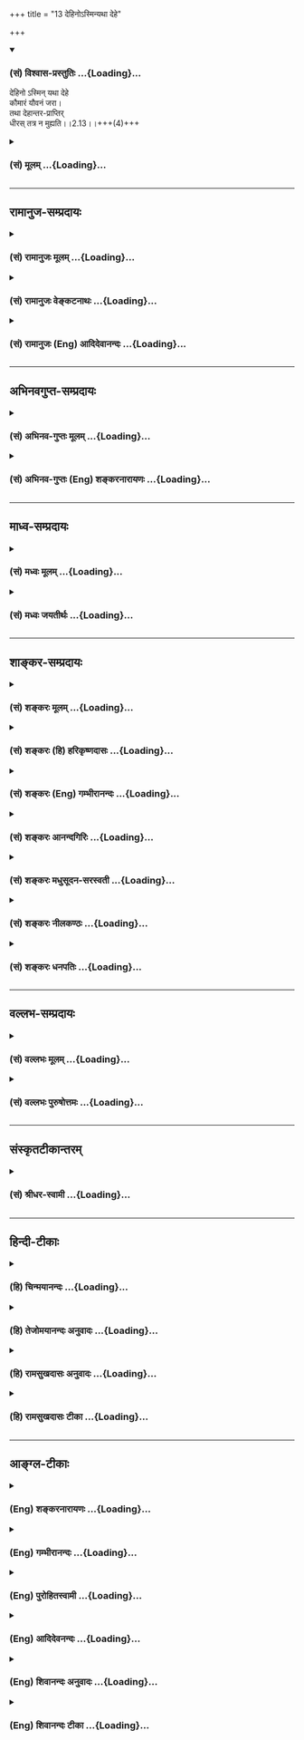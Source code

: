 +++
title = "13 देहिनोऽस्मिन्यथा देहे"

+++
<div class="js_include" newlevelforh1="3" title="(सं) विश्वास-प्रस्तुतिः" unfilled url="/purANam/mahAbhAratam/06-bhIShma-parva/02-bhagavad-gItA-parva/saMskRtam/vishvAsa-prastutiH/02_sAnkhya-yogaH_sarva-/13_dehino-sminyathA_.md">
<details open><summary><h3>(सं) विश्वास-प्रस्तुतिः ...{Loading}...</h3></summary>

देहिनो ऽस्मिन् यथा देहे  
कौमारं यौवनं जरा।  
तथा देहान्तर-प्राप्तिर्  
धीरस् तत्र न मुह्यति।।2.13।।+++(4)+++
</details>
</div>
<div class="js_include collapsed" newlevelforh1="3" title="(सं) मूलम्" unfilled url="/purANam/mahAbhAratam/06-bhIShma-parva/02-bhagavad-gItA-parva/saMskRtam/mUlam/02_sAnkhya-yogaH_sarva-/13_dehino-sminyathA_.md">
<details><summary><h3>(सं) मूलम् ...{Loading}...</h3></summary>

देहिनोऽस्मिन्यथा देहे कौमारं यौवनं जरा।  
तथा देहान्तरप्राप्तिर्धीरस्तत्र न मुह्यति।।2.13।।
</details>
</div>


_________________
## रामानुज-सम्प्रदायः
<div class="js_include collapsed" newlevelforh1="3" title="(सं) रामानुजः मूलम्" unfilled url="/purANam/mahAbhAratam/06-bhIShma-parva/02-bhagavad-gItA-parva/saMskRtam/rAmAnujaH/mUlam/02_sAnkhya-yogaH_sarva-/13_dehino-sminyathA_.md">
<details><summary><h3>(सं) रामानुजः मूलम् ...{Loading}...</h3></summary>

।।2.13।। एकस्मिन् देहे वर्तमानस्य **देहिनः** कौमारावस्थां विहाय
यौवनाद्यवस्थाप्राप्तौ आत्मन स्थिरबुद्ध्या **यथा** आत्मा नष्ट इति न
शोचति देहाद् **देहान्तर**प्राप्तौ अपि **तथा** एव स्थिर आत्मा इति
बुद्धिमान् न शोचति। अत आत्मनां नित्यत्वाद् आत्मानो न शोकस्थानम्।  
एतावद् अत्र कर्तव्यम् आत्मनां नित्यानाम् एव अनादिकर्मवश्यतया
तत्तत्कर्मोचितदेहसंस्पृष्टानां तैरेव देहैः बन्धनिवृत्तये शास्त्रीयं
स्ववर्णोचितं युद्धादिकम् अनभिसंहितफलं कर्म कुर्वताम् अवर्जनीयतया
इन्द्रियैः इन्द्रियार्थस्पर्शाः शीतोष्णादिप्रयुक्तसुखदुःखदा भवन्ति ते तु
यावच्छास्त्रीयकर्मसमाप्ति क्षन्तव्या इति।  
इमम् अर्थम् अनन्तरम् एव आह  

</details>
</div>
<div class="js_include collapsed" newlevelforh1="3" title="(सं) रामानुजः वेङ्कटनाथः" unfilled url="/purANam/mahAbhAratam/06-bhIShma-parva/02-bhagavad-gItA-parva/saMskRtam/rAmAnujaH/venkaTanAthaH/02_sAnkhya-yogaH_sarva-/13_dehino-sminyathA_.md">
<details><summary><h3>(सं) रामानुजः वेङ्कटनाथः ...{Loading}...</h3></summary>

  
  
।।2.13।। आत्मनामशोचनीयत्वाय नित्यत्वमुक्तम् तत्रात्मनित्यत्वे
जन्ममरणादिप्रतीतिव्यवहारौ कथमिति शङ्कां दृष्टान्तेन परिहरति देहिन
इति। अस्मिन् इति निर्देशाभिप्रेतमाह एकस्मिन्निति।
देहस्यावस्थात्रयान्वयनिदर्शनादपि देहिन्येव
तन्निदर्शनमुचितमित्यभिप्रायेणाह देहे वर्तमानस्येति। कौमारं यौवनं जरा इति
क्रमनिर्देशसूचितार्थस्वभावफलितमुक्तंविहायेति। कौमारयौवनत्यागयोरपि
शोकविशेषनिमित्तत्वात्तद्व्यवच्छेदार्थं यथाशब्दतात्पर्यव्यक्त्यर्थं
चोक्तंआत्मन इत्यादि। बाल्यावस्थानिवृत्तावप्यात्मनः स्थिरत्वबुद्धिर्हि
तद्विनाशनिमित्तशोकाभावहेतुः सोऽत्रापि समान इत्यर्थः। देहान्तरप्राप्तिः
इत्यत्रान्तरशब्दसूचितं पूर्वदेहत्यागाख्यं शोकप्रसञ्जकं दर्शयति देहादिति।
धीरशब्दस्य प्रकरणविशेषितोऽर्थःस्थिर आत्मेति बुद्धिमानिति। अशोच्यान्
इत्यादिना प्रागुक्तेन सङ्गमयति अत इति।  
  
  
एवं श्लोकद्वयेन क्रमात् प्राप्यं निवर्त्यं च व्यञ्जितम् अथात्र हृद्गतं
प्रापकविषयोत्तरश्लोकद्वयफलितं सङ्कलय्य सङ्गतमाह एतावदिति बन्धनिवृत्तय
इत्यन्तःअमृतत्वाय कल्पते 2।15 इत्यस्यार्थः। शुद्धस्वभावानां
संसारानुपपत्तिपरिहारायोक्तंअनादीति। कर्मवश्यतया न
त्वनिर्वचनीयाज्ञानादिवश्यतयेति भावः। स्वतोऽत्यन्तसमानानामात्मनां
देहभोगादिवैषम्यसिद्ध्यर्थमुक्तंतत्तत्कर्मेति। देहैर्बन्धनिवृत्तय इति
देहैर्यो बन्धस्तस्य निवृत्तय इत्यर्थः। यद्वा देहः कर्म
कुर्वतामित्यन्वयः। तदा तु बन्धका एव देहामोक्षसाधनौपयिकाः सम्भवन्तीति
अवधारणाभिप्रायः। शास्त्रीयमिति। अन्यथेश्वरशासनातिलङ्घनाद्दण्ड एव स्यादिति
भावः। स्ववर्णोचितमिति न तु त्वया युद्धादिकं परित्यज्य भैक्षं चर्तुं श्रेय
इति भावः। अमृतत्वहेतुत्वायोक्तंअनभिसंहितेति। प्रतिकूलस्वभावस्य कथं
कर्तव्यत्वमिति शङ्कानिवर्तकतुशब्दद्योतितमवर्जनीयत्वं तितिक्षितव्यत्वे
हेतुः इत्येतावदत्र कर्तव्यमित्यन्वयः।  
  
  
  

</details>
</div>
<div class="js_include collapsed" newlevelforh1="3" title="(सं) रामानुजः (Eng) आदिदेवानन्दः" unfilled url="/purANam/mahAbhAratam/06-bhIShma-parva/02-bhagavad-gItA-parva/saMskRtam/rAmAnujaH/english/AdidevAnandaH/02_sAnkhya-yogaH_sarva-/13_dehino-sminyathA_.md">
<details><summary><h3>(सं) रामानुजः (Eng) आदिदेवानन्दः ...{Loading}...</h3></summary>

2.13 As the self is eternal, one does not grieve, thinking that the self
is lost, when an embodied self living in a body gives up the state of
childhood and attains youth and other states. Similarly, the wise men,
knowing that the self is eternal, do not grieve, when the self attains a
body different from the present body. Hence the selves, being eternal,
are not fit objects for grief. This much has to be done here; the
eternal selves because of Their being subject ot beginningless Karma
become endowed with bodies suited to Their Karmas. To get rid of this
bondage (of bodies), embodied beings perform duties like war appropriate
to their stations in life with the help of the same bodies in an
attitude of detachment from the fruits as prescribed by the scripture.
Even to such aspirants, contacts with sense-objects give pleasure and
pain, arising from cold, heat and such other things. But these
experiences are to be endured till the acts enjoined in the scriptures
come to an end. The Lord explains the significance immediately
afterwards:

</details>
</div>


_________________
## अभिनवगुप्त-सम्प्रदायः
<div class="js_include collapsed" newlevelforh1="3" title="(सं) अभिनव-गुप्तः मूलम्" unfilled url="/purANam/mahAbhAratam/06-bhIShma-parva/02-bhagavad-gItA-parva/saMskRtam/abhinava-guptaH/mUlam/02_sAnkhya-yogaH_sarva-/13_dehino-sminyathA_.md">
<details><summary><h3>(सं) अभिनव-गुप्तः मूलम् ...{Loading}...</h3></summary>

।।2.13 2.14।। एवमर्थद्वयमाह  
  
न हीत्यादि। अहं हि नैव नासम् अपि तु आसम् एवं त्वम् अमी च राजानः।
आकारान्तरे च सति यदि शोच्यता तर्हि कौमारात् यौवनावाप्तौ किमिति न शोच्यते
यो धीरः स न शोचति। धैर्यं च +++(N धैर्ये च)+++ एतच्छरीरेऽपि यस्यास्था नास्ति
तेन सुकरम्। अतस्त्वं धैर्यमन्विच्छ।  

</details>
</div>
<div class="js_include collapsed" newlevelforh1="3" title="(सं) अभिनव-गुप्तः (Eng) शङ्करनारायणः" unfilled url="/purANam/mahAbhAratam/06-bhIShma-parva/02-bhagavad-gItA-parva/saMskRtam/abhinava-guptaH/english/shankaranArAyaNaH/02_sAnkhya-yogaH_sarva-/13_dehino-sminyathA_.md">
<details><summary><h3>(सं) अभिनव-गुप्तः (Eng) शङ्करनारायणः ...{Loading}...</h3></summary>

2.12-13 Na hi etc. Dehinah etc Never indeed did I not exist, but I did
exist \[always\]. Likewise are you and these kings. If there can be
lamentability for one, on attaining change in physical form then why is
one not lamented over when one attains the youth from the boyhood ; He,
who is wise, does not lament. But, wisdom is easily attainable for him
whose concern is not even for this \[present\] body. Therefore you must
seek wisdom.

</details>
</div>


_________________
## माध्व-सम्प्रदायः
<div class="js_include collapsed" newlevelforh1="3" title="(सं) मध्वः मूलम्" unfilled url="/purANam/mahAbhAratam/06-bhIShma-parva/02-bhagavad-gItA-parva/saMskRtam/madhvaH/mUlam/02_sAnkhya-yogaH_sarva-/13_dehino-sminyathA_.md">
<details><summary><h3>(सं) मध्वः मूलम् ...{Loading}...</h3></summary>

।।2.13।। देहिनो भावे एतद्भवति तदेवासिद्धमिति चेत् न देहिनोऽस्मिन्। यथा
कौमारादिशरीरभेदेऽपि देही तदीक्षिता सिद्धः एवं देहान्तरप्राप्तावपि
ईक्षितृत्वात्। न हि जडस्य शरीरस्य कौमाराद्यनुभवः सम्भवति
मृतस्यादर्शनात्। मृतस्य वाय्वाद्यपगमादनुभवाभावः। अहं मनुष्यः
इत्याद्यनुभवाच्चैतत्सिद्धमिति चेत् न सत्येवाविशेषे देहे सुप्त्यादौ
ज्ञानादिविशेषादर्शनात्।  
समश्चाभिमानो मनसि काष्ठादिवच्च। श्रुतेश्च। प्रामाण्यं च प्रत्यक्षादिवत्।
न च बौद्धादिवत् अपौरुषेयत्वात्। न ह्यपौरुषेये पौरुषेयाज्ञानादयः
कल्पयितुं शक्याः। विना च कस्यचिद्वाक्यस्यापौरुषेयत्वं न
सर्वसमयाभिमतधर्मादिसिद्धिः।  
यश्च तौ नाङ्गीकुरुते नासौ समयी अप्रयोजकत्वात्। मास्तु धर्मो
निरूप्यत्वादिति चेत् न सर्वाभिमतस्य प्रमाणं विना निषेद्धुमशक्यत्वात्। न
च सिद्धिरप्रमाणकस्येति चेत् न सर्वाभिमतेरेव प्रमाणत्वात् अन्यथा
सर्ववाचनिकव्यवहारासिद्धेश्च।  
न च मया श्रुतमिति तव ज्ञातुं शक्यम् अन्यथा वा प्रत्युत्तरं स्यात्
भ्रान्तिर्वा तव स्यात् सर्वदुःखकारणत्वं वा स्यात् एको वाऽन्यथा स्यात्।
रचितत्वे च धर्मप्रमाणस्य कर्तुरज्ञानादिदोषशङ्का स्यात्। न चादोषत्वं  
  
स्ववाक्येनैव सिद्ध्यति। न च येनकेनचिदपौरुषेयमित्युक्तमुक्तवाक्यसमम्
अनादिकालपरिग्रहसिद्धत्वात्।  
अतः प्रामाण्यं श्रुतेः। अतः कुतर्कैर्धीरस्तत्र न मुह्यति। अथवा जीवनाशं
देहनाशं वा अपेक्ष्य शोकः। न जीवनाशं नित्यत्वादित्याह न त्वेवेति। नापि
देहनाशमित्याहदेहिन इति। यथा कौमारादिदेहहानेन जरादिप्राप्तावशोकः एवं
जीर्णादिदेहहानेन देहान्तरप्राप्तावपि।  

</details>
</div>
<div class="js_include collapsed" newlevelforh1="3" title="(सं) मध्वः जयतीर्थः" unfilled url="/purANam/mahAbhAratam/06-bhIShma-parva/02-bhagavad-gItA-parva/saMskRtam/madhvaH/jayatIrthaH/02_sAnkhya-yogaH_sarva-/13_dehino-sminyathA_.md">
<details><summary><h3>(सं) मध्वः जयतीर्थः ...{Loading}...</h3></summary>

।।2.13।। ननु चात्र किं परिदृश्यमानदेहपक्षीकारेणानुमीयते किंवा
तदतिरिक्तदेहिपक्षीकारेण। नाद्यः देहोत्पत्तिनाशयोः प्रत्यक्षसिद्धत्वेन
हेतोः स्वरूपासिद्धत्वात्कालात्ययापदिष्टत्वाच्चेति स्फुटत्वान्नोक्तम्।
द्वितीये दोषमाह **देहिन** इति। देहिनो देहवतो देहातिरिक्तस्यात्मनो भावे
सद्भावे एतन्नित्यत्वानुमानं सम्भवति देहपक्षोक्तदोषाभावात् किन्तु
देहातिरिक्तात्मसत्त्वमेवासिद्धम् प्रमाणाभावात्। ततश्चाश्रयासिद्धिरिति।
अस्तु वा देहातिरिक्तात्मसत्वं तथापि नानुमानं सम्भवतीत्याह **देहिन**
इति। देहिन इत्येकवचनमतंत्रम्। पूर्वोत्तरदेहेष्वेक एवात्मेत्यस्यार्थस्य
भावे एतदनुमानं सम्भवति स्वरूपसिद्ध्याद्यभावात्। किं नाम
तत्पूर्वोत्तरदेहेष्वात्मैक्यमेवासिद्धं प्रमाणाभावात्। तथाच
देहोत्पत्तावुत्पत्तिमतस्तद्विनाशे च विनाशवतः कथमनादित्वेन नित्यत्वं
साध्यते इति। उभयस्यापि परिहारदर्शनादेवं योज्यम् अर्थद्वयानुगुण्यायैव
बहुवचने प्रकृतेऽप्येकवचनम् तथा भाव इति पुँल्लिङ्गे प्रकृतेऽपि तदेवेति
सामान्यग्रहणाय नपुंसकनिर्देशः। नेत्याहेति शेषः।
देहिनोऽस्मिन्नित्यतःपरमितिशब्दश्च। आक्षेपद्वयपरिहाराय पादत्रयं
व्याख्याति **यथे**ति। अत्र देहीति तदीक्षिता सिद्ध इति
देहातिरिक्तात्मसाधनं तदिति कौमारादिपरामर्शः। याजकादित्वात्समासः।
द्वितीयान्तस्य तृन्नन्तेन वा समासः। अस्ति तावत्कौमारादिविषयमीक्षणम्। न
चेक्षणमीक्षितारं विना सम्भवति। स च वक्ष्यमाणात् परिशेषप्रमाणाद्देही
देहातिरिक्तः सिद्ध इति। अत्र कौमारादिग्रहणमतन्त्रम् ज्ञानमात्रेण ज्ञातुः
सिद्धेः। देहशब्दश्चेन्द्रियादिसहितशरीरवृत्तिः श्लोके च कौमारं यौवनं
जरेति विषयेण विषयीक्षणमुपलक्ष्यते तद्देहिनो देहातिरिक्तस्येत्युक्तं
भवति। यथेत्यादि समस्तं वाक्यं श्लोके च पादत्रयं देहभेदेऽप्यात्मैकत्वे
साधनम्। कौमारादिमच्छरीरभेद इत्यर्थः। देही एक एवेत्यर्थः।
**तदीक्षिते**ति। योऽहं कुमारशरीरवानभूवं स इदानीं युवशरीरवान्वर्त
इत्यादिप्रत्यभिज्ञातेत्यर्थः। देहान्तरप्राप्तावपीति
अनेकदेहप्राप्तावपीत्यर्थः। एक एव देही सिद्ध इति वर्तते। ईक्षितृत्वादिति
प्रत्यग्रजातस्य शिशोः आहाराद्यभिलाषेण पूर्वदेहानुसन्धानसिद्धेरित्याशयः।
एवमात्मनो देहातिरिक्तत्वं देहभेदेप्येकत्वं च प्रसाध्यधीरस्तत्र न मुह्यति
इत्युच्यते तस्य वैयर्थ्यमित्याशङ्क्य येऽस्मिन्विषयेऽन्येऽपि मोहास्ते
धीरेण स्वयं निराकार्या इत्येवमर्थत्वान्न वैयर्थ्यमित्याशयवान्
तत्प्रदर्शनार्थमुत्तरं प्रकरणमारभते। तत्रेक्षणेन कथं
देहातिरिक्तात्मसिद्धिः ईक्षिता हि तेन सिध्यति। स च
शरीरप्राणजठरानलेन्द्रियमनोविषयसन्निधौ ईक्षणदर्शनात्तेषामन्यतमः किं न
स्यात् इत्यतः शरीरस्य तावदीक्षणं निषेधति **न हीति**। अत्रापि
कौमारादीत्यतन्त्रम्। शरीरस्यानुभवो न सम्भवतीति प्रतिज्ञा। **जडस्य
शरीर**स्येति हेतुद्वयम्। मृतस्यादर्शनादिति दृष्टान्तोक्तिः। जडत्वं च
भौतिकत्वं विवक्षितमिति न साध्याविशिष्टता। अप्रयोजकत्वाभिप्रायेण शङ्कते
**मृतस्ये**ति। जीवच्छरीरमृतशरीरयोर्भौतिकत्वे शरीरत्वे च समानेऽपि मा
भून्मृतशरीरस्येक्षणम् प्राणादिवायूनां जाठरानलस्येन्द्रियाणां चापगमात्।
जीवतस्तु  
  
प्राणादिसन्निधानाद्भविष्यतीति। को विरोधः मा हि
भूदेकधर्मोपपन्नानामवान्तरकारणवैचित्र्यात् वैचित्र्याभावः। न
केवलमिदमाशङ्कते किन्तु अहं मनुष्य इत्याद्यनुभवादेतद्देहस्येक्षितृत्वं
सिद्धं प्रमितं चेत्यर्थः। दूषयति **ने**ति। न प्राणादिसन्निधानं
शरीरस्येक्षितृत्वे प्रयोजकं वाच्यम् सुप्तिमूर्छयोः शरीरे
प्राणाद्यपगमलक्षणरहिते सत्येव ज्ञानादीनां धर्माणामदर्शनात्।
ज्ञानग्रहणमुपलक्षणम्। सुखदुःखेच्छाद्वेषप्रयत्नैरप्यात्मा साध्य इति
सूचयितुमादिपदम्। मृतादौ ज्ञानाद्यभावश्च तत्कार्यादर्शनात्सिद्ध इति
दर्शयितुं **ज्ञानादिविशेषे**त्युक्तम्। ज्ञानादीनां विशेषः कार्यमिति।
एतेन सङ्घातचैतन्यपक्षः प्राणादिचैतन्यपक्षश्च पराकृतो वेदितव्यः।  
मनस ईक्षितृत्वमतिदेशेन निराचष्टे **समश्चे**ति। मनोविषय
ईक्षितृत्वाभिमानश्च पूर्वेण समः सुप्त्यादौ सत्यपि मनसि ज्ञानादर्शनात्।
एवं तर्ह्यात्मापि ज्ञाता न स्यादिति चेत् न तदा तस्य मनसा
सन्निकर्षाभावात्। मनसोऽपि तथाऽस्त्विति चेत् सिद्धस्तावदात्मा। मनसो
ज्ञातृत्वे दोषान्तरमाह **काष्ठादिवच्चे**ति। मनो न ज्ञातृ
ज्ञानकरणत्वात्। यद्यस्यां क्रियायां करणं न तत्तत्र कर्तृः यथा पाके
काष्ठानि छिदायां कुठारो वा। न चासिद्धो हेतुः मनसा जानामीत्यनुभवात्।
एतेनात्मसन्निकर्षेण मनो ज्ञात्रिति निरस्तम्। ननु जन्यज्ञानं मनोनिष्ठमिति
सिद्धान्तः तत्कथमेतत् मैवम् मनोनिष्ठस्यापि ज्ञानस्य न मनः कर्तृ किन्तु
आत्मैव यथाऽवयवविक्लेदलक्षणस्य पाकस्य न तण्डुलाः कर्तारः किन्तु देवदत्त
इति। एतेनेन्द्रियचैतन्यपक्षोऽपि निरस्तः चक्षुषा पश्यामीत्यादौ तेषामपि
करणत्वप्रतीतेरिति। अतीतादिज्ञानदर्शनाद्विषयचैतन्यपक्षः स्फुटदूषण इति न
निराकृतः। एवं परिशेषप्रमाणेन देहातिरिक्तात्मा सिद्धः तस्य
स्वभावादेवाहाराद्यभिलाषोपपत्तेः प्रत्यभिज्ञानमसिद्धमिति वदन्तं प्रति
आत्मनित्यत्वे प्रमाणान्तरं चाह **श्रुतेश्चे**ति।
अस्माच्छरीरभेदादूर्ध्वमुत्क्रम्यामुष्मिन् स्वर्गे लोके ऐ.उ.4।6
इत्यादिश्रुतेश्च देहातिरिक्तो नित्य आत्मा सिद्धः। अत एव न
स्वभाववादानवकाश इति। ननु बौद्धचार्वाकादीन् प्रति
देहातिरिक्तनित्यात्मसाधनमिदम् न च ते श्रुतेः प्रामाण्यमङ्गीकुर्वते
तत्कथं श्रुत्युदाहरणमित्यत आह **प्रामाण्यं** **चे**ति। बौद्धेन
तावत्प्रत्यक्षानुमानयोश्चार्वाकेण च प्रत्यक्षस्य प्रामाण्यमङ्गीकृतम्
तत्कुतः इति वक्तव्यम्। बोधकत्वेनेति चेत्तर्हि
तद्वच्छ्रुतेरप्यङ्गीक्रियताम्। ननु वाक्यत्वे समेऽपि
केषाञ्चिद्बौद्धादिवाक्यानामप्रामाण्यदर्शनाच्छ्रुतेरपि तदाशङ्क्यत इत्यत
आह **नचे**ति। बुद्धस्येदं बौद्धम् चार्वाको बौद्धमुदाहरति
बौद्धस्त्वन्यदिति द्रष्टव्यम्। अप्रामाण्यं श्रुतेः शङ्कनीयमिति शेषः। तथा
सति इन्द्रियलिङ्गयोरपि क्वचिदप्रामाण्यदर्शनात् सम्प्रतिपन्नयोरपि
प्रत्यक्षानुमानयोस्तच्छङ्काप्रसङ्गादिति भावः। प्रसक्ताऽपि शङ्का तत्र
निर्दोषत्वेनापनीयत इति चेत्समं प्रकृतेऽपीत्याह **अपौरुषेयत्वादि**ति।
अपौरुषेयत्वेऽपि दोषित्वं किं न स्यादित्यत आह **नही**ति।
सामान्योक्तित्वादपौरुषेये इति नपुंसकत्वोक्तिः। अन्यथा श्रुतेः
प्रकृतत्वात्स्त्रीलिङ्गं स्यात्। शब्दे ह्यबोधकत्वादयो दोषाः ते च
वक्तृपुरुषाश्रिताज्ञानादिमूलाः। यस्य तु वक्ता पुरुष एव नास्ति तत्र कथं
वक्तृपुरुषाश्रिताज्ञानादयो दोषमूलत्वेन कल्पयितुं शक्याः व्याहतेरिति।
अत्राज्ञानादीनां पौरुषेयत्वोक्तिरुपचारात्
पुरुषशब्दात्तत्कृतवाक्यादिष्वेव ढञः स्मरणात्। ननु श्रुतेरपौरुषेयत्वमेव
नास्ति वाक्यत्वात्। लौकिकवाक्यवदिति चेत् किमेवं वदतः किमपि
वाक्यमपौरुषेयं नास्तीति मतम् उत किञ्चिदस्तीति। आद्ये दोषमाह 
**विने**ति। कस्यचिद्वाक्यस्यापौरुषेयत्वाभावे धर्माधर्मयोरनिश्चयः
प्रसज्येत निश्चायकप्रमाणाभावात्। नच तथाऽस्त्विति वक्तुं शक्यम्
तत्सद्भावस्य सर्वैः समयिभिर्निश्चितत्वादिति।  
ननु प्रत्यक्षैकमप्रमाणवादी यश्चार्वाको धर्माधर्मौ नाङ्गीकुरुते तस्य
नेदमनिष्टम् किमप्यपौरुषेयं वाक्यं अनङ्गीकृत्य वेदापौरुषेयत्वं
प्रत्याचक्षाणान्सर्वान्प्रति चायं प्रसङ्ग इत्यतस्तेनापि
धर्मादिकमङ्गीकार्यैतं प्रसङगं वक्ष्याम इत्याशयेनाह **यश्चे**ति। तौ
धर्माधर्मौ इति प्रसज्येत इति शेषः। धर्माद्यनङ्गीकारे
कुतस्तच्छास्त्रस्याशास्त्रत्वप्रसङ्गो येनासौ शास्त्री न स्याक्ष्त्यित आह
**अप्रयोजकत्वा**दिति। प्रयुज्यते प्रवर्त्यते प्रणेता प्रणयने श्रोता च
श्रवणे शास्त्रे याभ्यां ते प्रयोजके विषयप्रयोजने अविद्यमाने प्रयोजके
यस्य शास्त्रस्य तत्तथा। अनन्यलभ्यं कमपि पुरुषार्थमधिकृत्य तत्साधनं
तथाविधमर्थं प्रतिपादयन्वाक्यसमूहो हि शास्त्रम् अन्यथाऽतिप्रसङ्गात् न
चातीन्द्रियस्याभावेऽन्यत्तथानुभूतं शक्यनिरूपणम्। अतः शास्त्रत्वसिद्धये
विषयादित्वेन धर्मादिकं किमप्यङ्गीकार्यमिति भावः। शङ्कते
**मा**स्त्विति। मायं न माङ्। अस्त्वित्यव्ययम्। धर्म इत्युपलक्षणम्
अनिरूप्यत्वात् तत्प्रमाणाभावेन प्रतिपादयितुमशक्यत्वात्। इदमुक्तं भवति
विषयप्रयोजने हि ते  
  
भवतः ये प्रमाणेन प्रतिपादयितुं शक्येते वाङ्मात्रस्य श्रोतृभिरनादरणात्।
नच धर्मादिकं प्रमाणेन प्रतिपादयितुं शक्यम् प्रत्यक्षागोचरत्वात्
अनुमानादेश्च प्रामाण्याभावात्। अतो न शास्त्रस्य विषयत्वादिना
धर्मादिकमङ्गीकर्तुमुचितम्। न चैतावता निर्विषयत्वाद्यापत्तिः यतो
धर्माद्यभावो विषयो भविष्यति। प्रयोजनं च श्रोतॄणां
धर्माद्यनुष्ठानप्रसक्तक्लेशनिवृत्तिः
धर्मादिसद्भावभ्रमोपरुद्धविषयसुखावाप्तिश्च प्रणेतुश्च लोकोपकारः उपकर्तारं
च प्रत्युपकुर्वन्ति लोका इति निराकरोति **ने**ति। एवं वदता
धर्माद्यभावोऽपि न शास्त्रविषयत्वेन शक्यते वक्तुम् सर्वाभिमतस्य धर्मादेः
प्रमाणं विना वाङ्मात्रेण निषेद्धुं नास्तीति प्रतिपादयितुमशक्यत्वात्।
घटाद्यभाव इव प्रत्यक्षेणैव धर्माद्यभावो निश्चेष्यत इति चेत् स्यादेवम्
यद्यत्र न काचिद्विप्रतिपत्तिः। यत्र त्वस्तित्वाभिमानस्तत्र पिशाचादाविव
प्रत्यक्षानुपलम्भः सन्देहहेतुरेव भवति इति। तदिदमुक्तं
**सर्वाभिमत**स्येति। पुनः शङ्कते **नचे**ति। मा भूद्धमार्द्यभावस्य
विषयत्वं तत्साधकप्रमाणाभावात् तथापि धर्मादेर्विषयत्वादिकं न घटते
अप्रामाणिकस्य प्रमित्यनुपपत्त्या साधयितुमशक्यत्वादिति निराकरोति
**ने**ति। अस्ति तावद्धर्मादिविषये सर्वेषामाविपालगोपालमस्तित्वाभिमानः।
अभिमानो ज्ञानमेव। न च तस्य बाधकं किञ्चित्
धर्माद्यभावप्रतिपादकप्रमाणाभावस्योक्तत्वात्। अतः सर्वाभिमतेरेव धर्मादौ
प्रमाणत्वात् तत्करणस्य च प्रमाणत्वात् धर्मादेः प्रामाणिकत्वसिद्धौ किमनया
व्यर्थचिन्तया। नच तत्र प्रमाणविशेषोऽशक्यनिरूपणः आगमस्य
तत्सहकारिणोऽनुमानस्य च सत्वात्। अत एव नान्धपरम्पराऽपि। आगमादेः
प्रामाण्यं नास्तीति उक्तमित्यत आह **अन्यथे**ति। यदाऽऽगमस्यानुमानस्य च
न प्रामाण्यं तदा सर्वस्य वाचा निर्वर्त्यस्य व्यवहारस्यासिद्धिः स्यात्।
परप्रत्ययनार्थो हि वाग्व्यवहारः स यदि न परं प्रत्याययेत् व्यर्थो न
क्रियेतैवेति। चशब्दः प्रमाणसामान्यसिद्ध्या तद्विशेषसिद्धेः समुच्चये।  
भवत्वागमप्रामाण्ये वाचनिकव्यवहारासिद्धिः अनुमानप्रामाण्ये तु कथमित्यत आह
**नचे**ति। त्वदीयं वाक्यं मया श्रूयते इति ज्ञात्वा मां प्रति त्वया
वाग्व्यवहारः क्रियते अन्यथा वा। द्वितीये निष्फलो न कर्तव्यः स्यात्।
नाद्यः परचित्तवृत्तीनां परस्याप्रत्यक्षत्वेन मया श्रुतमिति तव
ज्ञातुमशक्यत्वात्। मदीयं प्रत्युत्तरमेव तज्ज्ञानोपाय इत्येव वक्तव्यमिति
भावः। अस्त्वेवमित्यत आह **अन्यथा वे**ति। वाशब्दोऽवधारणे। प्रत्युत्तरं
हि लिङ्गतया ज्ञापकम् नच तव मतेऽनुमानं प्रमाणम्। अतः
प्रत्युत्तरमन्यथैवाज्ञापकमेव स्यादिति। ननु लिङ्गशब्दयोः प्रामाण्मेव
नाङ्गीक्रियते ज्ञापकत्वमात्रमङ्गीक्रियत एव। अतः कथं
वाचनिकव्यवहारसिद्धिरित्यत आह **भ्रान्तिर्वे**ति। ज्ञापकत्वमङ्गीकृत्य
प्रामाण्यानङ्गीकारे शब्दलिङ्गाभ्यां जायमानः प्रत्ययस्तव
मतेर्भ्रान्तिर्वा स्यात्संशयो वा गत्यन्तराभावात्। न च परस्य
भ्रान्त्याद्यर्थं वचनप्रयोगः नापि प्रत्युत्तरेण भ्रान्तः सन्दिग्धो वा
वाक्यं प्रयुङ्क्त इति युक्तम् अतो
वाचनिकव्यवहारसिद्ध्यर्थमागमानुमानप्रामाण्यमङ्गीकार्यमिति। एवं
चार्वाकशास्त्रस्य विषयं निराकृत्य प्रयोजनमपि निराकुर्वन श्रोतृप्रयोजनं
तावन्निराचष्टे **सर्वे**ति। यथा शास्त्रस्य सर्वेषां श्रोतॄणां
सुखकारणत्वम् यथा धर्माद्यभावज्ञाने सर्वमर्यादातिक्रमे परस्परहिंसादिना
सर्वदुःखकारणत्वं च स्यात् तथा च समव्ययफलं निष्प्रयोजनमेवेति। इदानीं
शास्त्रप्रणेतृप्रयोजनं निराकरोति **एको वे**ति। धर्मादिज्ञानशून्याः
पशुप्राया नोपकारिणमुपकुर्वन्ति अपितु सर्वेऽप्यपकर्तुमलम्। तदभावेऽप्येको
वाऽन्यथाऽपकारकः स्यादिति भावः। तदेवं धर्माद्यनङ्गीकारे शास्त्रस्य
विषयाद्यभावेनाशास्त्रत्वप्रसङ्गात्सर्वैर्धर्मादिकमङ्गीकार्यमिति। ननु
स्वीकृतं धर्मादिकं पौरुषेयवाक्यात्तन्निंश्चय इत्यत आह **रचितत्वे**
चेति। ततश्च न धर्मादिनिश्चय इति भावः। निर्दोषत्वेन प्रमितोऽसाविति चेत्
तस्य निर्दोषत्वं किं तद्वाक्यात्सिद्धं प्रमाणान्तरेण वा। न द्वितीयः
तदभावात्। आद्यं दूषयति **नचे**ति अतिप्रसङ्गादिति भावः। न च
प्रत्यक्षादिना धर्मादिसिद्धिः। अतः सर्वैः किमप्यपौरुषेयं
वाक्यमङ्गीकार्यम्। अङ्गीकृतं च बौद्धादिभिः स्वसमयापौरुषेयत्वम्
शौद्धोदनिप्रभृतयः सम्प्रदायप्रवर्तकाः इत्युक्तत्वात्। ततः किमिति
चेद्वाक्यत्वहेतोस्तत्रानैकान्त्यमिति।
अस्त्वेवमनुमानस्यान्यतरानैकान्त्याच्छ्रुतेरपौरुषेयत्वे बाधकाभावः।
तत्साधकं तु किमिति चेत्कर्तुरप्रसिद्धिरपौरुषेयत्वप्रसिद्धिश्चेति ब्रूमः।
एवं तर्हि गूढकर्तृकस्य कृतापौरुषेयत्वप्रसिद्धिकस्याप्यपौरुषेयत्वप्रसङ्ग
इत्यत आह  **न चे**ति। केनचित्कृतमिति शेषः। **उक्तवाक्यसमं**
वेदवदपौरुषेयमित्यर्थः। अनादिकाले यः परिग्रहः प्राक्तनमेवैतदिति ज्ञानं
तेन विषयीकृतत्वाच्छ्रुतेः इतरस्य तदभावादपौरुषेयत्वप्रसिद्धिरेव तत्र
भग्नेति भावः।  
अपौरुषेयत्वसिद्धौ सिद्धमर्थमुपसंहरति **अत** इति। एवं चतुर्थपादोपयुक्तं
प्रमेयमुक्त्वा तमिदानीं निवेशयति **अत** इति। यत एवं
नैरात्म्यवादिभिरुत्प्रेक्षिताः कुतर्काः अतस्तैः कुतर्कैर्धीरो
धीमांस्तत्र देहातिरिक्तनित्यात्मसद्भावविषये न मोहमापद्यते। नरके नियतं
वासः 1।44 इत्याद्यर्जुनवचनेन तस्य नित्यात्मप्रतिपत्तिसिद्धेः
प्रथमपुरुषप्रयोगः। अनेकार्था गीतेति दर्शयितुं श्लोकद्वयं प्रकारान्तरेण
व्याचष्टे **अथ**वेति। न जीवनाशमपेक्ष्य शोकः कार्य इति शेषः।
नित्यत्वाज्जीवस्य। अनेन योजनापूर्ववदेवेति ज्ञापयति। नापीत्यत्रापि
पूर्ववच्छेषः। अत्र पूर्वयोजना न सङ्गच्छते अतोऽन्यथापादत्रयं व्याख्याति
**यथे**ति। जरादिप्राप्तौ देहान्तरप्राप्ताविति निमित्तसप्तम्यौ
ततश्चायमर्थः। कौमाराद्यवस्थाविशिष्टदेहहाने तावन्नास्ति शोक इति
प्रसिद्धम् तत्कस्य हेतोः इति वाच्यम् जरादिविशिष्टदेहान्तरलाभात्।
समानलाभेन हानिर्हि समाधीयत इति चेत् तर्हि मरणेऽपि शोको न कार्यः
देहान्तरस्य लाभादेव। यदा तु जीर्णलाभेन समीचीनहानेः प्रतिविधानं तदा तु
सुतरां समीचीनलाभेन जीर्णहानेरिति। तत्रावस्थामात्रहानिः अत्र
त्ववस्थावतोऽपीत्येतदनुपयुक्तं वैषम्यं निष्कप्रदानेन पटग्रहणदर्शनादिति
भावनोक्तं **धीर** इति।  

</details>
</div>


_________________
## शाङ्कर-सम्प्रदायः
<div class="js_include collapsed" newlevelforh1="3" title="(सं) शङ्करः मूलम्" unfilled url="/purANam/mahAbhAratam/06-bhIShma-parva/02-bhagavad-gItA-parva/saMskRtam/shankaraH/mUlam/02_sAnkhya-yogaH_sarva-/13_dehino-sminyathA_.md">
<details><summary><h3>(सं) शङ्करः मूलम् ...{Loading}...</h3></summary>

।।2.13।।  
  
देहः अस्य अस्तीति देही तस्य **देहिनो** देहवतः आत्मनः **अस्मिन्**
वर्तमाने देहे यथा येन प्रकारेण **कौमारं** कुमारभावो बाल्यावस्था
**यौवनं** यूनो भावो मध्यमावस्था **जरा** वयोहानिः जीर्णावस्था
इत्येताः तिस्रः अवस्थाः अन्योन्यविलक्षणाः। तासां प्रथमावस्थानाशे न नाशः
द्वितीयावस्थोपजने न उपजननम् आत्मनः। किं तर्हि अविक्रियस्यैव
द्वितीयतृतीयावस्थाप्राप्तिः आत्मनो दृष्टा। **तथा** तद्वदेव देहाद्
अन्यो देहो देहान्तरं तस्य प्राप्तिः **देहान्तरप्राप्तिः**
अविक्रियस्यैव आत्मन इत्यर्थः। **धीरो** धीमान् **तत्र** एवं सति **न
मुह्यति** न मोहमापद्यते।।  
यद्यपि आत्मविनाशनिमित्तो मोहो न संभवति नित्य आत्मा इति विजानतः तथापि
शीतोष्णसुखदुःखप्राप्तिनिमित्तो मोहो लौकिको दृश्यते सुखवियोगनिमित्तो मोहः
दुःखसंयोगनिमित्तश्च शोकः। इत्येतदर्जुनस्य वचनमाशङ्क्य भगवानाह

</details>
</div>
<div class="js_include collapsed" newlevelforh1="3" title="(सं) शङ्करः (हि) हरिकृष्णदासः" unfilled url="/purANam/mahAbhAratam/06-bhIShma-parva/02-bhagavad-gItA-parva/saMskRtam/shankaraH/hindI/harikRShNadAsaH/02_sAnkhya-yogaH_sarva-/13_dehino-sminyathA_.md">
<details><summary><h3>(सं) शङ्करः (हि) हरिकृष्णदासः ...{Loading}...</h3></summary>

।।2.13।। आत्मा किसके सदृश नित्य है इसपर दृष्टान्त कहते हैं  
  
जिसका देह है वह देही है उस देहीकी अर्थात् शरीरधारी आत्माकी इस वर्तमान
शरीरमें जैसे कौमार बाल्यावस्था यौवनतरुणावस्था और जरा वृद्धावस्था ये
परस्पर विलक्षण तीनों अवस्थाएँ होती हैं।  
इनमें पहली अवस्थाके नाशसे आत्मका नाश नहीं होता और दूसरी अवस्थाकी
उत्पत्तिसे आत्माकी उत्पत्ति नहीं होती तो फिर क्या होता है कि निर्विकार
आत्माको ही दूसरी और तीसरी अवस्थाकी प्राप्ति होती हुई देखी गयी है।  
वैसे ही निर्विकार आत्माको ही देहान्तरकी प्राप्ति अर्थात् इस शरीरसे दूसरे
शरीरका नाम देहान्तर है  
  
उसकी प्राप्ति होती है ( होती हुईसी दीखती है )।  
ऐसा होनेसे अर्थात् आत्माको निर्विकार और नित्य समझ लेनेके कारण धीर
बुद्धिमान् इस विषयमें मोहित नहीं होता मोहको प्राप्त नहीं होता।  

</details>
</div>
<div class="js_include collapsed" newlevelforh1="3" title="(सं) शङ्करः (Eng) गम्भीरानन्दः" unfilled url="/purANam/mahAbhAratam/06-bhIShma-parva/02-bhagavad-gItA-parva/saMskRtam/shankaraH/english/gambhIrAnandaH/02_sAnkhya-yogaH_sarva-/13_dehino-sminyathA_.md">
<details><summary><h3>(सं) शङ्करः (Eng) गम्भीरानन्दः ...{Loading}...</h3></summary>

2.13 As to that, to show how the Self is eternal, the Lord cites an
illustration by saying,'৷৷.of the embodied,' etc. Yatha, as are, the
manner in which; kaumaram, boyhood; yauvanam, youth, middle age; and
jara, decrepitude, advance of age; dehinah, to an embodied being, to one
who possesses a body (deha), to the Self possessing a body; asmin, in
this, present; dehe, body . These three states are mutually distinct. On
these, when the first state gets destroyed the Self does not get
destroyed; when the second state comes into being It is not born. What
then; It is seen that the Self, which verily remains unchanged, acires
the second and third states. Tatha, similar, indeed; is Its, the
unchanging Self's dehantarapraptih, acisition of another body, a body
different from the present one. This is the meaning. Tatra, this being
so; dhirah, an intelligent person; na, does not; muhyati, get deluded.

</details>
</div>
<div class="js_include collapsed" newlevelforh1="3" title="(सं) शङ्करः आनन्दगिरिः" unfilled url="/purANam/mahAbhAratam/06-bhIShma-parva/02-bhagavad-gItA-parva/saMskRtam/shankaraH/AnandagiriH/02_sAnkhya-yogaH_sarva-/13_dehino-sminyathA_.md">
<details><summary><h3>(सं) शङ्करः आनन्दगिरिः ...{Loading}...</h3></summary>

।।2.13।। ननु पूर्वं देहं विहायापूर्वं देहमुपाददानस्य
विक्रियावत्त्वेनोत्पत्तिविनाशवत्त्वविभ्रमः समुद्भवेदिति शङ्कते
**तत्रेति।** अशोच्यत्वप्रतिज्ञायां नित्यत्वे हेतौ कृते सतीति यावत्।
अवस्थाभेदे सत्यपि वस्तुतो विक्रियाभावादात्मनो
नित्यत्वमुपपन्नमित्युत्तरश्लोकेन दृष्टान्तावष्टम्भेन प्रतिपादयतीत्याह
**दृष्टान्तमिति।** न केवलमागमादेवात्मनो नित्यत्वं
किंत्ववस्थान्तरवज्जन्मान्तरे पूर्वसंस्कारानुवृत्तेश्चेत्याह **देहिन
इति।** देहवत्त्वं तस्मिन्नहंममाभिमानभाक्त्वम्। तासामिति निर्धारणे
षष्ठी। आत्मनः श्रुतिस्मृत्युपपत्तिभिर्नित्यत्वज्ञानम्। धीमानित्यत्र
धीर्विवक्ष्यते। एवं सतीति। तत्त्वतो विक्रियाभावान्नित्यत्वे समधिगते
सतीत्यर्थः।  

</details>
</div>
<div class="js_include collapsed" newlevelforh1="3" title="(सं) शङ्करः मधुसूदन-सरस्वती" unfilled url="/purANam/mahAbhAratam/06-bhIShma-parva/02-bhagavad-gItA-parva/saMskRtam/shankaraH/madhusUdana-sarasvatI/02_sAnkhya-yogaH_sarva-/13_dehino-sminyathA_.md">
<details><summary><h3>(सं) शङ्करः मधुसूदन-सरस्वती ...{Loading}...</h3></summary>

।।2.13।। ननुदेहमात्रं चैतन्यविशिष्टमात्मा इति लोकायतिकाः। तथाच स्थूलोऽहं
गौरोऽहं गच्छामि चेत्यादिप्रत्यक्षप्रतीतानां प्रामाण्यमनपोहितं भविष्यति
यतः कथं देहादात्मनो व्यतिरेकः व्यतिरेकेऽपि कथं वा जन्मविनाशशून्यत्वं
जातो देवदत्तो मृतो देवदत्त इति प्रतीतेर्देहजन्मनाशाभ्यां सहात्मनोऽपि
जन्मविनाशोपपत्तेरित्याशङ्क्याह देहाः सर्वे भूतभविष्यवर्तमाना
जगन्मण्डलवर्तिनोऽस्य सन्तीति देही। एकस्यैव विभुत्वेन
सर्वदेहयोगित्वात्सर्वत्र चेष्टोपपत्तेर्न प्रतिदेहमात्मभेदे प्रमाणमस्तीति
सूचयितुमेकवचनम्। सर्वे वयमिति बहुवचनं तु पूर्वत्रदेहभेदानुवृत्त्या न
त्वात्मभेदाभिप्रायेणेति न दोषः। तस्य देहिन एकस्यैव सतोऽस्मिन्वर्तमाने
देहे यथा कौमारं यौवनं जरेत्यवस्थात्रयं परस्परविरुद्धं भवति नतु
तद्भेदेनात्मभेदः यएवाहं बाल्ये पितरावन्वभूवं सएवाहं वार्धके
प्रणप्तॄननुभवामीति दृढतरप्रत्यभिज्ञानात् अन्यनिष्ठसंस्कारस्य
चान्यत्रानुसन्धानाजनकत्वात् तथा तेनैव प्रकारेणाविकृतस्यैव सत आत्मनो
देहान्तरप्राप्तिरेतस्माद्देहादत्यन्तविलक्षणदेहप्राप्तिः स्वप्ने
योगैश्वर्ये च तद्देहभेदानुसन्धानेऽपि स एवाहमिति प्रत्यभिज्ञानात्। तथाच
यदि देह एवात्मा भवेत्तदा कौमारादिभेदेन देहे भिद्यमाने प्रतिसन्धानं न
स्यात् अथतु कौमाराद्यवस्थानामत्यन्तवैलक्षण्येऽप्यवस्थावतो
देहस्ययावत्प्रत्यभिज्ञं वस्तुस्थितिः इति न्यायेनैक्यं ब्रूयात्तदापि
स्वप्नयोगैश्वर्ययोर्देहधर्मभेदे प्रतिसन्धानं न स्यादित्युभयोदाहरणम्। अतो
मरुमरीचिकादावुदकादिबुद्धेरिव स्थूलोऽहमित्यादिबुद्धेरपि
भ्रमत्वमवश्यमभ्युपेयम् बाधस्योभयत्रापि तुल्यत्वात्। एतच्चन जायते इत्यादौ
प्रपञ्चयिष्यते। एतेन देहाद्व्यतिरिक्तो देहेन सहोत्पद्यते विनश्यति चेति
पक्षोऽपि प्रत्युक्तः। तत्रावस्थाभेदे प्रत्यभिज्ञोपपत्तावपि धर्मिणो
देहस्य भेदे प्रत्यभिज्ञानुपपत्तेः। अथवा यथा
कौमाराद्यवस्थाप्राप्तिरविकृतस्यात्मन एकस्यैव तथा देहान्तर
प्राप्तिरेतस्माद्देहादुत्क्रान्तौ। तत्र स एवाहमिति प्रत्यभिज्ञानाभावेऽपि
जातमात्रस्य हर्षशोकभयादिसंप्रतिपत्तेः पूर्वसंस्कारजन्याया दर्शनात्।
अन्यथा स्तनपानादौ प्रवृत्तिर्न स्यात्। तस्या
इष्टसाधनतादिज्ञानजन्यत्वस्यादृष्टमात्रजन्यत्वस्य चाभ्युपगमात्। तथाच
पूर्वापरदेहयोरात्मैक्यसिद्धिः। अन्यथा
कृतनाशाकृताभ्यागमप्रसङ्गादित्यन्यत्र विस्तरः। कृतयोः
पुण्यपापयोर्भोगमन्तरेण नाशः कृतनाशः अकृतयोः
पुण्यपापयोरकस्मात्फलदातृत्वमकृताभ्यागमः। अथवा देहिन एकस्यैव तव यथा
क्रमेण देहावस्थोत्पत्तिविनाशयोर्न भेदः नित्यत्वात् तथा
युगपत्सर्वदेहान्तरप्राप्तिरपि तवैकस्यैव विभुत्वात् मध्यमपरिमाणत्वे
सावयवत्वेन नित्यत्वायोगात् अणुत्वे सकलदेहव्यापिसुखाद्यनुपलब्धिप्रसङ्गात्
विभुत्वे निश्चिते सर्वत्र दृष्टकार्यत्वात्सर्वशरीरेष्वेक एवात्मा त्वमिति
निश्चितोऽर्थः। तत्रैवंसति वध्यघातकभेदकल्पनया त्वमधीरत्वान्मुह्यसि
धीरस्तु विद्वान्न मुह्यति अहमेषां हन्ता एते मम वध्या इति
भेददर्शनाभावात्। तथाच विवादगोचरापन्नाः सर्वे देहा एकभोक्तृकाः
देहत्वात्त्वद्देहवत् इति। श्रुतिरपिएको देवः सर्वभूतेषु गूढः सर्वव्यापी
सर्वभूतान्तरात्मा इत्यादि। एतेन यदाहुःदेहमात्रमात्मा इति
चार्वाकाःइन्द्रियाणि मनः प्राणश्च इति तदेकदेशिनःक्षणिकं विज्ञानम् इति
सौगताःदेहातिरिक्तः स्थिरो देहपरिमाणः इति दिगम्बराःमध्यमपरिमाणस्य
नित्यत्वानुपपत्तेः नित्योऽणुः इत्येकदेशिनः तत्सर्वमपाकृतं भवति
नित्यत्वविभुत्वस्थापनात्।  

</details>
</div>
<div class="js_include collapsed" newlevelforh1="3" title="(सं) शङ्करः नीलकण्ठः" unfilled url="/purANam/mahAbhAratam/06-bhIShma-parva/02-bhagavad-gItA-parva/saMskRtam/shankaraH/nIlakaNThaH/02_sAnkhya-yogaH_sarva-/13_dehino-sminyathA_.md">
<details><summary><h3>(सं) शङ्करः नीलकण्ठः ...{Loading}...</h3></summary>

।।2.13।। यद्यप्येवं तथापीष्टदेहवियोगजः शोको भवत्येवेत्याशङ्क्याह **देहिन
इति।** देहौ स्थूलसूक्ष्मौ विद्येते अस्य स देही चिदात्मा तस्य यथास्मिन्
स्थूलशरीरे कौमाराद्यवस्थासु देहभेदेऽपि एक एवाहं बाल आसमिदानीं
वृद्धोऽस्मीत्यभेदप्रत्यभिज्ञानादैक्यं बालादिशरीरेभ्योऽन्यत्वं च
व्यावृत्तेभ्योऽनुवृत्तं भिन्नं कुसुमेभ्यः सूत्रमिवेति  
  
न्यायात्। एवं देहान्तरप्राप्तिरपि स्थूलाच्छरीरादन्येषां लिङ्गशरीराणां
सूक्ष्माणां स्थूलशरीरानुकारिणां प्राप्तिः। अयमर्थः यथा एकमपि स्थूलं
शरीरं कौमाराद्यवस्थाभेदादनेकरूपं एवं नित्यमपि लिङ्गशरीरं
प्राणिकर्मभेदात्सुरनरतिर्यगाद्यवस्थाभेदादनेकं भवति। ततश्चोक्तन्यायेन
स्थूलादिवत्सूक्ष्मादपि शरीरदात्मा विविक्त एव। एवं च शोकादिघर्मिणो
लिङ्गादपि विभिन्नस्य तव इष्टवियोगजः शोकोऽपि न युक्तः। अतएव तत्र
तस्मिन्विषये धीरो न मुह्यति। आभिमानिकौ शोकमोहौ देहद्वयाभिमानत्यागाद्धीरं
न बाधेते। अतस्त्वमपि धीरो भवेति भावः। पूर्वश्लोकयोर्गतासूनिति वयमिति च
बहुवचनं उपाधिभेदाभिप्रायम् अत्र तु देहिन
इत्येकवचनमुपधेयचिदात्मैक्याभिप्रायमिति ज्ञेयम्। तथा च श्रुतिरेकस्यात्मन
औपाधिकं भेदमाहयथा ह्ययं ज्योतिरात्मा विवस्वानपो भिन्ना बहुधैकोऽनुगच्छन्।
उपाधिना क्रियते भेदरूपो देवः क्षेत्रेष्वेवमजोऽयमात्मा इति। क्षेत्रेषु
वक्ष्यमाणलक्षणेषु स्थूलसूक्ष्मदेहद्वयात्मकेषु। एको देवः सर्वभूतेषु गूढः
सर्वव्यापी सर्वभूतान्तरात्मा इति च। एकत्वाच्च विभुत्वमप्यस्य सिद्धम्।
तेन देहादीनामनित्यानामविभूनां च पराभिमतमात्मत्वं प्रत्याख्यातं
वेदितव्यम्।  

</details>
</div>
<div class="js_include collapsed" newlevelforh1="3" title="(सं) शङ्करः धनपतिः" unfilled url="/purANam/mahAbhAratam/06-bhIShma-parva/02-bhagavad-gItA-parva/saMskRtam/shankaraH/dhanapatiH/02_sAnkhya-yogaH_sarva-/13_dehino-sminyathA_.md">
<details><summary><h3>(सं) शङ्करः धनपतिः ...{Loading}...</h3></summary>

।।2.13।। तत्र दृष्टान्तमाह **देहिन इति।** देहोऽस्यास्तीति देही आत्मा
तस्य यथास्मिन्देहेऽवस्थात्रयमेकस्यैव तथा देहान्तरप्राप्तिः तत्रैवं सति
धीमानात्मनित्यत्वज्ञानवान्न मुह्यति न मोहं प्राप्नोति। नन्वेतेषां
श्लोकानां वादिमतान्याशङ्क्यानवतारणं भाष्यकाराणां न्यूनतेति
चेन्न। नानुशोचन्ति पण्डिताःधीरस्तत्र न मुह्यतितांस्तितिक्षस्व भारतयं हि न
व्यथयन्त्येते इतिवाक्यशेषाणां सत्त्वात्
शोकनिवारणायात्मनित्यत्वव्याख्यानस्य शब्दार्थत्वादात्मानित्यत्ववादी मूर्ख
इत्येवमादीनां तेषामश्रवणात् आत्मनो नित्यत्वादिवर्णनेन
वादिमतनिराकरणस्यार्थसिद्धत्वात् शारीरकभाष्ये कुमतानां स्वेनैव
खण्डितत्वाच्च तथाऽनवतारणे न्यूनताया अभावात्।  

</details>
</div>


_________________
## वल्लभ-सम्प्रदायः
<div class="js_include collapsed" newlevelforh1="3" title="(सं) वल्लभः मूलम्" unfilled url="/purANam/mahAbhAratam/06-bhIShma-parva/02-bhagavad-gItA-parva/saMskRtam/vallabhaH/mUlam/02_sAnkhya-yogaH_sarva-/13_dehino-sminyathA_.md">
<details><summary><h3>(सं) वल्लभः मूलम् ...{Loading}...</h3></summary>

।।2.13।। एवमात्मनामशोच्यतामनुत्पत्त्योपपाद्य देहात्मादीनामशोच्यतामाह
देहिन इति। लौकिकनिदर्शनेन यथाऽस्मिन्स्थूलदेहे
कौमाराद्यवस्थाप्राप्तिस्तथा देहान्तरप्राप्तिरात्मनां नियतेति धीरो न
मुह्यति न तत्र शोचति।  

</details>
</div>
<div class="js_include collapsed" newlevelforh1="3" title="(सं) वल्लभः पुरुषोत्तमः" unfilled url="/purANam/mahAbhAratam/06-bhIShma-parva/02-bhagavad-gItA-parva/saMskRtam/vallabhaH/puruShottamaH/02_sAnkhya-yogaH_sarva-/13_dehino-sminyathA_.md">
<details><summary><h3>(सं) वल्लभः पुरुषोत्तमः ...{Loading}...</h3></summary>

  
  
।।2.13।। ननु वयमेकत्रैव भविष्याम इति सत्यं परन्तु पुनरलौकिको देह एतादृश
एव भविष्यति न वेति सन्देहात् शोचामीत्याकाङ्क्षायामाह देहिन इति। देहिनो
जीवस्य यथाऽस्मिन्देहे कौमारं यौवनं जरा अवस्थात्रयं भवति कालेन तथा
भगवदिच्छया भगवदीयस्य
देहान्तरप्राप्तिरलौकिकद्वितीयदेहप्राप्तिर्भवतीत्यर्थः। धीरो भक्तस्तत्र
देहप्राप्त्यर्थं न मुह्यति मोहं न प्राप्नोतीत्यर्थः।  
  
  
  

</details>
</div>


_________________
## संस्कृतटीकान्तरम्
<div class="js_include collapsed" newlevelforh1="3" title="(सं) श्रीधर-स्वामी" unfilled url="/purANam/mahAbhAratam/06-bhIShma-parva/02-bhagavad-gItA-parva/saMskRtam/shrIdhara-svAmI/02_sAnkhya-yogaH_sarva-/13_dehino-sminyathA_.md">
<details><summary><h3>(सं) श्रीधर-स्वामी ...{Loading}...</h3></summary>

।।2.13।। नन्वीश्वरस्य तव जन्मादिशून्यत्वं सत्यमेव जीवानां तु जन्ममरणे
प्रसिद्धे तत्राह **देहिन इति।** देहिनो देहाभिमानिनो जीवस्य
यथाऽस्मिन्स्थूलदेहे कौमाराद्यवस्था देहनिबन्धना एव नतु
स्वतःपूर्वावस्थानाशेऽवस्थान्तरोत्पत्तावपि स एवाहमति
प्रत्यभिज्ञानात्तथैवैतद्देहनाशे देहान्तरप्राप्तिरपि लिङ्गदेहनिबन्धना।
नतु तावतात्मनो नाशः। जातमात्रस्य पूर्वसंस्कारेण स्तन्यपानादौ
प्रवृत्तिदर्शनात्। अतो धीरः धीमांस्तत्र तयोर्देहनाशोत्पत्त्योर्न मुह्यति
आत्मैव मृतो जातश्चेति न मन्यते।  

</details>
</div>


_________________
## हिन्दी-टीकाः
<div class="js_include collapsed" newlevelforh1="3" title="(हि) चिन्मयानन्दः" unfilled url="/purANam/mahAbhAratam/06-bhIShma-parva/02-bhagavad-gItA-parva/hindI/chinmayAnandaH/02_sAnkhya-yogaH_sarva-/13_dehino-sminyathA_.md">
<details><summary><h3>(हि) चिन्मयानन्दः ...{Loading}...</h3></summary>

।।2.13।। स्मृति का यह नियम है कि अनुभवकर्त्ता तथा स्मरणकर्त्ता एक ही
व्यक्ति होना चाहिये तभी किसी वस्तु का स्मरण करना संभव है। मैं आपके
अनुभवों का स्मरण नहीं कर सकता और न आप मेरे अनुभवों का परन्तु हम दोनों
अपनेअपने अनुभवों का स्मरण कर सकते हैं।  
वृद्धावस्था में हम अपने बाल्यकाल और यौवन काल का स्मरण कर सकते हैं।
कौमार्य अवस्था के समाप्त होने पर युवावस्था आती है और तत्पश्चात्
वृद्धावस्था। अब यह तो स्पष्ट है कि वृद्धावस्था में व्यक्ति के साथ
कौमार्य और युवा दोनों ही अवस्थायें नहीं हैं फिर भी वह उन अवस्थाओं में
प्राप्त अनुभवों को स्मरण कर सकता है। स्मृति के नियम से यह सिद्ध हो जाता
है कि व्यक्ति में कुछ है जो तीनों अवस्थाओं में अपरिवर्तनशील है जो बालक
और युवा शरीर द्वारा अनुभवों को प्राप्त करता है तथा उनका स्मरण भी करता
है।  
इस प्रकार देखने पर यह ज्ञात होता है कि कौमार्य अवस्था की मृत्यु
युवावस्था का जन्म है और युवावस्था की मृत्यु ही वृद्धावस्था का जन्म है।
और फिर भी निरन्तर होने वाले इन परिवर्तनों से हमें किसी प्रकार का शोक
नहीं होता बल्कि इन अवस्थाओं से गुजरते हुये असंख्य अनुभवों को प्राप्त कर
हम प्रसन्न ही  
  
होते हैं।  
जगत् में प्रत्येक व्यक्ति के इस निजी अनुभव का दृष्टान्त के रूप में उपयोग
करके श्रीकृष्ण अर्जुन को यह समझाना चाहते हैं कि बुद्धिमान पुरुष जीवात्मा
के एक देह को छोड़कर अन्य शरीर में प्रवेश करने पर शोक नहीं करता।  
पुनर्जन्म के सिद्धान्त के पीछे छिपे इस सत्य को यह श्लोक और अधिक दृढ़
करता है। अत बुद्धिमान पुरुष के लिये मृत्यु का कोई भय नहीं रह जाता।
बाल्यावस्था आदि की मृत्यु होने पर हम शोक नहीं करते क्योंकि हम जानते हैं
कि हमारा अस्तित्व बना रहता है और हम पूर्व अवस्था से उच्च अवस्था को
प्राप्त कर रहे हैं। उसी प्रकार एक देह विशेष को त्याग कर जीवात्मा अपनी
पूर्व वासनाओं के अनुसार अन्य देह को धारण करता है। इस विषय में धीर पुरुष
मोहित नहीं होता है।  

</details>
</div>
<div class="js_include collapsed" newlevelforh1="3" title="(हि) तेजोमयानन्दः अनुवादः" unfilled url="/purANam/mahAbhAratam/06-bhIShma-parva/02-bhagavad-gItA-parva/hindI/tejomayAnandaH/anuvAdaH/02_sAnkhya-yogaH_sarva-/13_dehino-sminyathA_.md">
<details><summary><h3>(हि) तेजोमयानन्दः अनुवादः ...{Loading}...</h3></summary>

।।2.13।। जैसे इस देह में देही जीवात्मा की कुमार, युवा और वृद्धावस्था
होती है, वैसे ही उसको अन्य शरीर की प्राप्ति होती है; धीर पुरुष इसमें
मोहित नहीं होता है।।

</details>
</div>
<div class="js_include collapsed" newlevelforh1="3" title="(हि) रामसुखदासः अनुवादः" unfilled url="/purANam/mahAbhAratam/06-bhIShma-parva/02-bhagavad-gItA-parva/hindI/rAmasukhadAsaH/anuvAdaH/02_sAnkhya-yogaH_sarva-/13_dehino-sminyathA_.md">
<details><summary><h3>(हि) रामसुखदासः अनुवादः ...{Loading}...</h3></summary>

।।2.13।। देहधारीके इस मनुष्यशरीरमें जैसे बालकपन, जवानी और वृद्धावस्था
होती है, ऐसे ही देहान्तरकी प्राप्ति होती है। उस विषयमें धीर मनुष्य मोहित
नहीं होता।

</details>
</div>
<div class="js_include collapsed" newlevelforh1="3" title="(हि) रामसुखदासः टीका" unfilled url="/purANam/mahAbhAratam/06-bhIShma-parva/02-bhagavad-gItA-parva/hindI/rAmasukhadAsaH/TIkA/02_sAnkhya-yogaH_sarva-/13_dehino-sminyathA_.md">
<details><summary><h3>(हि) रामसुखदासः टीका ...{Loading}...</h3></summary>

2.13।।***व्याख्या--*'देहिनोऽस्मिन्यथा देहे (टिप्पणी प₀ 50) कौमारं
यौवनं जरा'--** शरीरधारीके इस शरीरमें पहले बाल्यावस्था आती है, फिर
युवावस्था आती है और फिर वृद्धावस्था आती है। तात्पर्य है कि शरीरमें कभी
एक अवस्था नहीं रहती, उसमें निरन्तर परिवर्तन होता रहता है।  
यहाँ 'शरीरधारीके इस शरीरमें' ऐसा कहनेसे सिद्ध होता है शरीरी अलग है और
शरीर अलग है। शरीरी द्रष्टा  
  
है और शरीर दृश्य है। अतः शरीरमें बालकपन आदि अवस्थाओंका जो परिवर्तन है,
वह परिवर्तन शरीरीमें नहीं है।  
**'तथा देहान्तरप्राप्तिः'--**जैसे शरीरकी कुमार, युवा आदि अवस्थाएँ होती
हैं, ऐसे ही देहान्तरकी अर्थात् दूसरे शरीरकी प्राप्ति होती है। जैसे
स्थूलशरीर बालकसे जवान एवं जवानसे बूढ़ा हो जाता है, तो इन अवस्थाओंके
परिवर्तनको लेकर कोई शोक नहीं होता, ऐसे ही शरीरी एक शरीरसे दूसरे शरीरमें
जाता है, तो इस विषयमें भी शोक नहीं होना चाहिये। जैसे स्थूलशरीरके
रहते-रहते कुमार युवा आदि अवस्थाएँ होती हैं ऐसे ही सूक्ष्म और कारणशरीरके
रहतेरहते देहान्तरकी प्राप्ति होती है अर्थात् जैसे बालकपन, जवानी आदि
स्थूल-शरीरकी अवस्थाएँ हैं, ऐसे देहान्तरकी प्राप्ति (मृत्युके बाद दूसरा
शरीर धारण करना) सूक्ष्म और कारण-शरीरकी अवस्था है।  
  
  
स्थूलशरीरके रहते-रहते कुमार आदि अवस्थाओंका परिवर्तन होता है--यह तो स्थूल
दृष्टि है। सूक्ष्म दृष्टिसे देखा जाय तो अवस्थाओंकी तरह स्थूलशरीरमें भी
परिवर्तन होता रहता है। बाल्यावस्थामें जो शरीर था, वह युवावस्थामें नहीं
है। वास्तवमें ऐसा कोई भी क्षण नहीं है, जिस क्षणमें स्थूलशरीरका परिवर्तन
न होता हो। ऐसे ही सूक्ष्म और कारण-शरीरमें भी प्रतिक्षण परिवर्तन होता
रहता है, जो देहान्तररूपसे स्पष्ट देखनेमें आता है **(टिप्पणी प₀
51.1)**।  
अब विचार यह करना है कि स्थूलशरीरका तो हमें ज्ञान होता है, पर सूक्ष्म और
कारण-शरीरका हमें ज्ञान नहीं होता। अतः जब सूक्ष्म और कारण-शरीरका ज्ञान भी
नहीं होता, तो उनके परिवर्तनका ज्ञान हमें कैसे हो सकता है; इसका उत्तर है
कि जैसे स्थूलशरीरका ज्ञान उसकी अवस्थाओंको लेकर होता है, ऐसे ही सूक्ष्म
और कारण-शरीरका ज्ञान भी उसकी अवस्थाओंको लेकर होता है। स्थूलशरीरकी
'जाग्रत्' सूक्ष्म-शरीरकी 'स्वप्न' और कारण-शरीरकी 'सुषुप्ति' अवस्था मानी
जाती है। मनुष्य अपनी बाल्यावस्थामें अपनेको स्वप्नमें बालक देखता है,
युवावस्थामें स्वप्नमें युवा देखता है और वृद्धावस्थामें स्वप्नमें वृद्ध
देखता है। इससे सिद्ध हो गया कि स्थूलशरीरके साथ-साथ सूक्ष्मशरीरका भी
परिवर्तन होता है। ऐसे ही सुषुप्ति-अवस्था बाल्यावस्थामें ज्यादा होती है,
युवावस्थामें कम होती है और वृद्धावस्थामें वह बहुत कम हो जाती है; अतः
इससे कारणशरीरका परिवर्तन भी सिद्ध हो गया। दूसरी बात, बाल्यावस्था और
युवावस्थामें नींद लेनेपर शरीर और इन्द्रियोंमें जैसी ताजगी आती है, वैसी
ताजगी वृद्धावस्थामें नींद लेनेपर नहीं आती अर्थात् वृद्धावस्थामें बाल्य
और युवा-अवस्था-जैसा विश्राम नहीं मिलता। इस रीतिसे भी कारण-शरीरका
परिवर्तन सिद्ध होता है।  
जिसको दूसरा-देवता, पशु, पक्षी आदिका शरीर मिलता है, उसको उस शरीरमें
(देहाध्यासके कारण) 'मैं यही हूँ'--ऐसा अनुभव होता है, तो यह सूक्ष्मशरीरका
परिवर्तन हो गया। ऐसे ही कारण-शरीरमें स्वभाव (प्रकृति) रहता है, जिसको
स्थूल दृष्टिसे आदत कहते हैं। वह आदत देवताकी और होती है तथा पशु-पक्षी
आदिकी और होती है, तो यह कारण-शरीरका परिवर्तन हो गया।  
  
  
अगर शरीरी-(देही-) का परिवर्तन होता, तो अवस्थाओंके बदलनेपर भी 'मैं वही
हूँ'**(टिप्पणी प₀ 51.2)**--ऐसा ज्ञान नहीं होता। परन्तु अवस्थाओंके
बदलनेपर भी 'जो पहले बालक था, जवान था, वही मैं अब हूँ'--ऐसा ज्ञान होता
है। इससे सिद्ध होता है कि शरीरीमें अर्थात् स्वयंमें परिवर्तन नहीं हुआ
है।  
यहाँ एक शंका हो सकती है कि स्थूलशरीरकी अवस्थाओंके बदलनेपर तो उनका ज्ञान
होता है, पर शरीरान्तरकी प्राप्ति होनेपर पहलेके शरीरका ज्ञान क्यों नहीं
होता ;पूर्वशरीरका ज्ञान न होनेमें कारण यह है कि मृत्यु और जन्मके समय
बहुत ज्यादा कष्ट होता है। उस कष्टके कारण बुद्धिमें पूर्वजन्मकी स्मृति
नहीं रहती। जैसे लकवा मार जानेपर, अधिक वृद्धावस्था होनेपर बुद्धिमें पहले
जैसा ज्ञान नहीं रहता, ऐसे ही मृत्युकालमें तथा जन्मकालमें  
बहुत बड़ा धक्का लगनेपर पूर्वजन्मका ज्ञान नहीं रहता। **(टिप्पणी प₀
51.3)** परन्तु जिसकी मृत्युमें ऐसा कष्ट नहीं होता अर्थात् शरीरकी
अवस्थान्तरकी प्राप्तकी तरह अनायास ही देहान्तरकी प्राप्ति हो जाती है,
उसकी बुद्धिमें पूर्वजन्मकी स्मृति रह सकती है **(टिप्पणी प₀ 51.4)**।  
अब विचार करें कि जैसा ज्ञान अवस्थान्तरकी प्राप्तिमें होता है, वैसा ज्ञान
देहान्तरकी प्राप्तिमें नहीं होता; परन्तु 'मैं हूँ' इस प्रकार अपनी
सत्ताका ज्ञान तो सबको रहता है। जैसे, सुषुप्ति-(गाढ़-निद्रा-) में अपना
कुछ भी ज्ञान नहीं रहता, पर जगनेपर मनुष्य कहता है कि ऐसी गाढ़ नींद आयी कि
मेरेको कुछ पता नहीं रहा, तो 'कुछ पता नहीं रहा'--इसका ज्ञान तो है ही।
सोनेसे पहले मैं जो था, वही मैं जगनेके बाद हूँ, तो सुषुप्तिके समय भी मैं
वही था--इस प्रकार अपनी सत्ताका ज्ञान अखण्डरूपसे निरन्तर रहता है। अपनी
सत्ताके अभावका ज्ञान कभी किसीको नहीं होता। शरीरधारीकी सत्ताका सद्भाव
अखण्डरूपसे रहता है, तभी तो मुक्ति होती है और मुक्त-अवस्थामें वह रहता है।
हाँ, जीवन्मुक्त-अवस्थामें उसको शरीरान्तरोंका ज्ञान भले ही न हो, पर मैं
तीनों शरीरोंसे अलग हूँ--ऐसा अनुभव तो होता ही है।  
**'धीरस्तत्र न मुह्यति'--**धीर वही है, जिसको सत्असत्का बोध हो गया है।
ऐसा धीर मनुष्य उस विषयमें कभी मोहित नहीं होता, उसको कभी सन्देह नहीं
होता। इसका अर्थ यह नहीं है कि उस धीर मनुष्यको देहान्तरकी प्राप्ति होती
है। ऊँच-नीच योनियोंमें जन्म होनेका कारण गुणोंका सङ्ग है, और गुणोंसे
सम्बन्ध-विच्छेद होनेपर धीर मनुष्यको देहान्तरकी प्राप्ति हो ही नहीं
सकती।  
यहाँ **'तत्र'**पदका अर्थ 'देहान्तर-प्राप्तिके विषयमें' नहीं है,
प्रत्युत देह-देहीके विषयमें' है। तात्पर्य है कि देह क्या है; देही क्या
है; परिवर्तनशील क्या है; अपरिवर्तनशील क्या है; अनित्य क्या है;--नित्य
क्या है असत् क्या है सत् क्या है विकारी क्या है विकारी क्या है--इस
विषयमें वह मोहित नहीं होता। देह और देही सर्वथा अलग हैं इस विषयमें उसको
कभी मोह नहीं होता। उसको अपनी असङ्गताका अखण्ड ज्ञान रहता है।  
  
  
***सम्बन्ध--***अनित्य वस्तु शरीर आदिको लेकर जो शोक होता है उसकी
निवृत्तिके लिये कहते हैं

</details>
</div>


_________________
## आङ्ग्ल-टीकाः
<div class="js_include collapsed" newlevelforh1="3" title="(Eng) शङ्करनारायणः" unfilled url="/purANam/mahAbhAratam/06-bhIShma-parva/02-bhagavad-gItA-parva/english/shankaranArAyaNaH/02_sAnkhya-yogaH_sarva-/13_dehino-sminyathA_.md">
<details><summary><h3>(Eng) शङ्करनारायणः ...{Loading}...</h3></summary>

2.13. Just as the boyhood, youth and old age come to the embodied Soul
in this body, in the same manner is the attaining of another body; the
wise man is not deluded at that.

</details>
</div>
<div class="js_include collapsed" newlevelforh1="3" title="(Eng) गम्भीरानन्दः" unfilled url="/purANam/mahAbhAratam/06-bhIShma-parva/02-bhagavad-gItA-parva/english/gambhIrAnandaH/02_sAnkhya-yogaH_sarva-/13_dehino-sminyathA_.md">
<details><summary><h3>(Eng) गम्भीरानन्दः ...{Loading}...</h3></summary>

2.13 As are boyhood, youth and decrepitude to an embodied being in this
(present) body, similar is the acisition of another body. This being so,
an intelligent person does not get deluded.

</details>
</div>
<div class="js_include collapsed" newlevelforh1="3" title="(Eng) पुरोहितस्वामी" unfilled url="/purANam/mahAbhAratam/06-bhIShma-parva/02-bhagavad-gItA-parva/english/purohitasvAmI/02_sAnkhya-yogaH_sarva-/13_dehino-sminyathA_.md">
<details><summary><h3>(Eng) पुरोहितस्वामी ...{Loading}...</h3></summary>

2.13 As the soul experiences in this body infancy, youth and old age, so
finally it passes into another. The wise have no delusion about this.

</details>
</div>
<div class="js_include collapsed" newlevelforh1="3" title="(Eng) आदिदेवनन्दः" unfilled url="/purANam/mahAbhAratam/06-bhIShma-parva/02-bhagavad-gItA-parva/english/AdidevanandaH/02_sAnkhya-yogaH_sarva-/13_dehino-sminyathA_.md">
<details><summary><h3>(Eng) आदिदेवनन्दः ...{Loading}...</h3></summary>

2.13 Just as the self associated with a body passes through childhood,
youth and old age (pertaining to that body), so too (at death) It passes
into another body. A wise man is not deluded by that.

</details>
</div>
<div class="js_include collapsed" newlevelforh1="3" title="(Eng) शिवानन्दः अनुवादः" unfilled url="/purANam/mahAbhAratam/06-bhIShma-parva/02-bhagavad-gItA-parva/english/shivAnandaH/anuvAdaH/02_sAnkhya-yogaH_sarva-/13_dehino-sminyathA_.md">
<details><summary><h3>(Eng) शिवानन्दः अनुवादः ...{Loading}...</h3></summary>

2.13 Just as in this body the embodied (soul) passes into childhood,
youth and old age, so also does it pass into another body; the firm man
does not grieve thereat.

</details>
</div>
<div class="js_include collapsed" newlevelforh1="3" title="(Eng) शिवानन्दः टीका" unfilled url="/purANam/mahAbhAratam/06-bhIShma-parva/02-bhagavad-gItA-parva/english/shivAnandaH/TIkA/02_sAnkhya-yogaH_sarva-/13_dehino-sminyathA_.md">
<details><summary><h3>(Eng) शिवानन्दः टीका ...{Loading}...</h3></summary>

2.13 देहिनः of the embodied (soul); अस्मिन् in this; यथा as; देहे in
body; कौमारम् childhood; यौवनम् youth; जरा old age; तथा so also;
देहान्तरप्राप्तिः the attaining of another body; धीरः the firm; तत्र
thereat; न not; मुह्यति grieves.Commentary -- Just as there is no
interruption in the passing of childhood into youth and youth into old
age in this body; so also there is no interruption by death in the
continuity of the ego. The Self is not dead at the termination of the
stage; viz.; childhood. It is certainly not born again at the beginning
of the second stage; viz.; youth. Just as the Self passes unchanged from
childhood to youth and from yourth to old age; so also the Self passes
unchanged from one body into,another. Therefore; the wise man is not at
all distressed about it.

</details>
</div>
